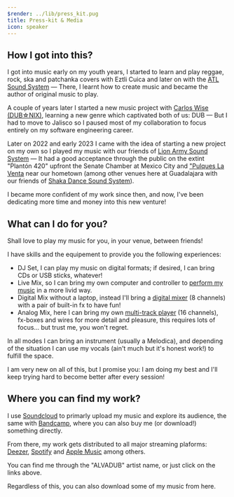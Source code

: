 ```yaml
---
$render: ../lib/press_kit.pug
title: Press-kit & Media
icon: speaker
---
```


## How I got into this?

I got into music early on my youth years, I started to learn and play reggae, rock, ska and patchanka covers with Eztli Cuica
and later on with the [ATL Sound System][atl] &mdash; There, I learnt how to create music and became the author of original music to play.

A couple of years later I started a new music project with [Carlos Wise (DUB&star;NIX)][nix], learning a new genre which captivated both of us: DUB
&mdash; But I had to move to Jalisco so I paused most of my collaboration to focus entirely on my software engineering career.

Later on 2022 and early 2023 I came with the idea of starting a new project on my own so I played my music with our friends of [Lion Army Sound System][lass]
&mdash; It had a good acceptance through the public on the extint "Plantón 420" upfront the Senate Chamber at Mexico City and ["Pulques La Venta][plav] near our hometown
(among other venues here at Guadalajara with our friends of [Shaka Dance Sound System][sdss]).

I became more confident of my work since then, and now, I've been dedicating more time and money into this new venture!

## What can I do for you?

Shall love to play my music for you, in your venue, between friends!

I have skills and the equipement to provide you the following experiences:

- DJ Set, I can play my music on digital formats; if desired, I can bring CDs or USB sticks, whatever!
- Live Mix, so I can bring my own computer and controller to [perform my music][bw] in a more livid way.
- Digital Mix without a laptop, instead I'll bring a [digital mixer][r16] (8 channels) with a pair of built-in fx to have fun!
- Analog Mix, here I can bring my own [multi-track player][pl16] (16 channels), fx-boxes and wires for more detail and pleasure, this requires lots of focus... but trust me, you won't regret.

In all modes I can bring an instrument (usually a Melodica), and depending of the situation I can use my vocals (ain't much but it's honest work!) to fulfill the space.

I am very new on all of this, but I promise you: I am doing my best and I'll keep trying hard to become better after every session!

## Where you can find my work?

I use [Soundcloud][sc] to primarly upload my music and explore its audience, the same with [Bandcamp][bc], where you can also buy me (or download!) something directly.

From there, my work gets distributed to all major streaming plaforms: [Deezer][de], [Spotify][sp] and [Apple Music][am] among others.

You can find me through the "ALVADUB" artist name, or just click on the links above.

Regardless of this, you can also download some of my music from here.

[atl]: https://www.youtube.com/watch?v=wmUvAeYu0SE
[nix]: https://www.youtube.com/@dubnix
[bw]: https://www.bitwig.com/
[sc]: https://soundcloud.com/alvadub
[bc]: https://alvadub.bandcamp.com/
[de]: https://www.deezer.com/es/artist/133116282
[sp]: https://open.spotify.com/artist/1XqTdkcjEEscsdcZCaqRuE
[am]: https://music.apple.com/us/artist/1724143850
[lass]: https://www.facebook.com/profile.php?id=100076157704803
[sdss]: https://www.facebook.com/shakadancesoundsystem
[plav]: https://www.facebook.com/pages/Pulques%20La%20Venta/2117464271650371/
[r16]: https://zoomcorp.com/en/us/digital-mixer-multi-track-recorders/multi-track-recorders/r16/
[pl16]: https://cymaticaudio.com/product/lp-16-live-player-16-track-backing-track-system/
